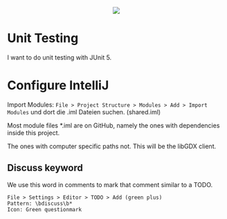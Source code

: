 
<p align="center">
  <img src="https://raw.githubusercontent.com/Julius-Beides/Dropical-2/master/Resources/title.svg?sanitize=true">
</p>


# Unit Testing
I want to do unit testing with JUnit 5.

# Configure IntelliJ
Import Modules:
``File > Project Structure > Modules > Add > Import Modules`` 
und dort die .iml Dateien suchen. (shared.iml)

Most module files *.iml are on GitHub, 
namely the ones with dependencies inside
this project.

The ones with computer specific paths not.
This will be the libGDX client.

## Discuss keyword
We use this word in comments to mark
that comment similar to a TODO.  
```
File > Settings > Editor > TODO > Add (green plus) 
Pattern: \bdiscuss\b*
Icon: Green questionmark
``` 
